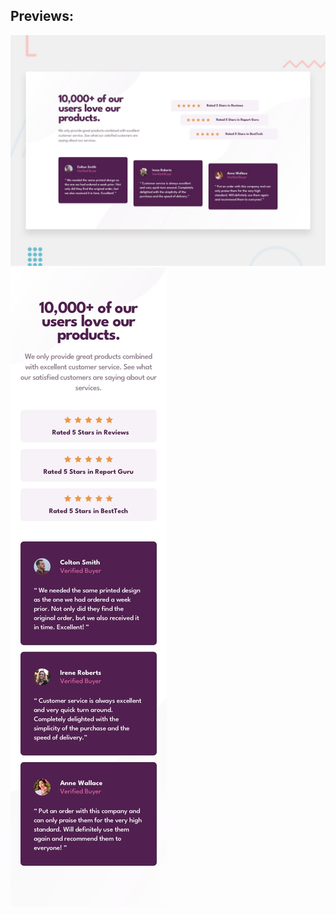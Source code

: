 <h2>Previews:</h2>
<div>
    <img src="./images/desktop-preview.jpg" />
    <img src="./images/mobile-design.jpg" />
</div>